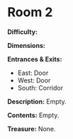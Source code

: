 # Room 2

**Difficulty:** 

**Dimensions:** 

**Entrances & Exits:**
- East: Door
- West: Door
- South: Corridor

**Description:**
Empty.

**Contents:**
Empty.

**Treasure:**
None.